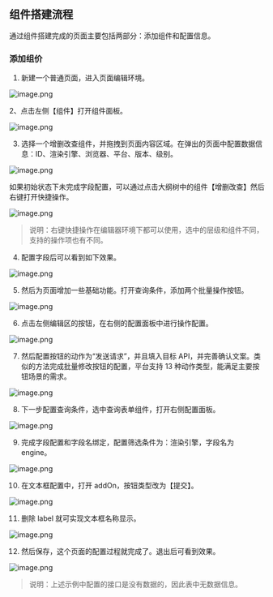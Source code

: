 ## 组件搭建流程

通过组件搭建完成的页面主要包括两部分：添加组件和配置信息。

### 添加组价

1. 新建一个普通页面，进入页面编辑环境。

![image.png](../../../static/img/操作指南/页面设计/普通页面设计/组件搭建流程/image_930b7bf.png)

2、点击左侧【组件】打开组件面板。

![image.png](../../../static/img/操作指南/页面设计/普通页面设计/组件搭建流程/image_b7be220.png)

3. 选择一个增删改查组件，并拖拽到页面内容区域。在弹出的页面中配置数据信息：ID、渲染引擎、浏览器、平台、版本、级别。

![image.png](../../../static/img/操作指南/页面设计/普通页面设计/组件搭建流程/image_ddb468b.png)

如果初始状态下未完成字段配置，可以通过点击大纲树中的组件【增删改查】然后右键打开快捷操作。

![image.png](../../../static/img/操作指南/页面设计/普通页面设计/组件搭建流程/image_c136624.png)

> 说明：右键快捷操作在编辑器环境下都可以使用，选中的层级和组件不同，支持的操作项也有不同。

4. 配置字段后可以看到如下效果。

![image.png](../../../static/img/操作指南/页面设计/普通页面设计/组件搭建流程/image_8b796c4.png)

5. 然后为页面增加一些基础功能。打开查询条件，添加两个批量操作按钮。

![image.png](../../../static/img/操作指南/页面设计/普通页面设计/组件搭建流程/image_5f4329f.png)

6. 点击左侧编辑区的按钮，在右侧的配置面板中进行操作配置。

![image.png](../../../static/img/操作指南/页面设计/普通页面设计/组件搭建流程/image_6b22255.png)

7. 然后配置按钮的动作为“发送请求”，并且填入目标 API，并完善确认文案。类似的方法完成批量修改按钮的配置，平台支持 13 种动作类型，能满足主要按钮场景的需求。

![image.png](../../../static/img/操作指南/页面设计/普通页面设计/组件搭建流程/image_71975cb.png)

8. 下一步配置查询条件，选中查询表单组件，打开右侧配置面板。

![image.png](../../../static/img/操作指南/页面设计/普通页面设计/组件搭建流程/image_7971efc.png)

9. 完成字段配置和字段名绑定，配置筛选条件为：渲染引擎，字段名为 engine。

![image.png](../../../static/img/操作指南/页面设计/普通页面设计/组件搭建流程/image_d64e65c.png)

10. 在文本框配置中，打开 addOn，按钮类型改为【提交】。

![image.png](../../../static/img/操作指南/页面设计/普通页面设计/组件搭建流程/image_20bf270.png)

11. 删除 label 就可实现文本框名称显示。

![image.png](../../../static/img/操作指南/页面设计/普通页面设计/组件搭建流程/image_66a830d.png)

12. 然后保存，这个页面的配置过程就完成了。退出后可看到效果。

![image.png](../../../static/img/操作指南/页面设计/普通页面设计/组件搭建流程/image_f1d8d22.png)

> 说明：上述示例中配置的接口是没有数据的，因此表中无数据信息。
